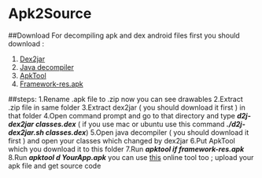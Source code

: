 # Apk2Source
##Download
For decompiling apk and dex android files first you should download :
1. [Dex2jar](https://github.com/pxb1988/dex2jar)
2. [Java decompiler](http://java-decompiler.github.io/)
3. [ApkTool](https://ibotpeaches.github.io/Apktool/install/)
4. [Framework-res.apk](https://androidfilehost.com/?fid=23212708291677144)

##steps:
1.Rename .apk file to .zip 
   now you can see drawables
2.Extract .zip file in same folder
3.Extract dex2jar ( you should download it first ) in that folder
4.Open command prompt and go to that directory and type ***d2j-dex2jar classes.dex*** 
   ( if you use mac or ubuntu use this command ***./d2j-dex2jar.sh classes.dex***)
5.Open java decompiler ( you should download it first ) and open your classes which changed by dex2jar
6.Put ApkTool which you download it to this folder
7.Run ***apktool if framework-res.apk***
8.Run ***apktool d YourApp.apk***
you can use [this](http://www.javadecompilers.com/apk) online tool too ; upload your apk file and get source code 
